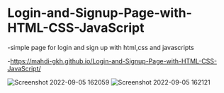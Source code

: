 # Login-and-Signup-Page-with-HTML-CSS-JavaScript
-simple page for login and sign up with html,css and javascripts

-https://mahdi-gkh.github.io/Login-and-Signup-Page-with-HTML-CSS-JavaScript/

![Screenshot 2022-09-05 162059](https://user-images.githubusercontent.com/94890007/188442505-3c362b0e-cf80-4868-a27a-86889cbd851d.png)
![Screenshot 2022-09-05 162121](https://user-images.githubusercontent.com/94890007/188442532-4eb92c48-abd0-4ef6-ab73-e4368986b9d4.png)
